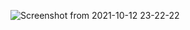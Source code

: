 ![Screenshot from 2021-10-12 23-22-22](https://user-images.githubusercontent.com/92096747/137005521-1d84c176-e53a-444e-a3e1-748be60c5885.png)
